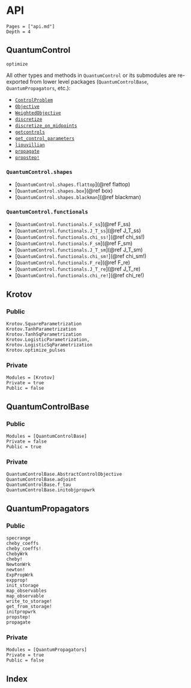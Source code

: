 # API

```@contents
Pages = ["api.md"]
Depth = 4
```

## QuantumControl

```@docs
optimize
```

All other types and methods in `QuantumControl` or its submodules are re-exported from lower level packages (`QuantumControlBase`, `QuantumPropagators`, etc.):

* [`ControlProblem`](@ref)
* [`Objective`](@ref)
* [`WeightedObjective`](@ref)
* [`discretize`](@ref)
* [`discretize_on_midpoints`](@ref)
* [`getcontrols`](@ref)
* [`get_control_parameters`](@ref)
* [`liouvillian`](@ref)
* [`propagate`](@ref)
* [`propstep!`](@ref)



### `QuantumControl.shapes`

* [`QuantumControl.shapes.flattop`](@ref flattop)
* [`QuantumControl.shapes.box`](@ref box)
* [`QuantumControl.shapes.blackman`](@ref blackman)

### `QuantumControl.functionals`

* [`QuantumControl.functionals.F_ss`](@ref F_ss)
* [`QuantumControl.functionals.J_T_ss`](@ref J_T_ss)
* [`QuantumControl.functionals.chi_ss!`](@ref chi_ss!)
* [`QuantumControl.functionals.F_sm`](@ref F_sm)
* [`QuantumControl.functionals.J_T_sm`](@ref J_T_sm)
* [`QuantumControl.functionals.chi_sm!`](@ref chi_sm!)
* [`QuantumControl.functionals.F_re`](@ref F_re)
* [`QuantumControl.functionals.J_T_re`](@ref J_T_re)
* [`QuantumControl.functionals.chi_re!`](@ref chi_re!)


## Krotov

### Public

```@docs
Krotov.SquareParametrization
Krotov.TanhParametrization
Krotov.TanhSqParametrization
Krotov.LogisticParametrization,
Krotov.LogisticSqParametrization
Krotov.optimize_pulses
```

### Private

```@autodocs
Modules = [Krotov]
Private = true
Public = false
```

## QuantumControlBase

### Public

```@autodocs
Modules = [QuantumControlBase]
Private = false
Public = true
```

### Private

```@docs
QuantumControlBase.AbstractControlObjective
QuantumControlBase.adjoint
QuantumControlBase.f_tau
QuantumControlBase.initobjpropwrk
```

## QuantumPropagators

### Public

```@docs
specrange
cheby_coeffs
cheby_coeffs!
ChebyWrk
cheby!
NewtonWrk
newton!
ExpPropWrk
expprop!
init_storage
map_observables
map_observable
write_to_storage!
get_from_storage!
initpropwrk
propstep!
propagate
```

### Private

```@autodocs
Modules = [QuantumPropagators]
Private = true
Public = false
```

## Index

```@index
```
